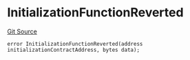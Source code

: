 # InitializationFunctionReverted
[Git Source](https://github.com/thrackle-io/Tron_Internal/blob/1967bc8c4a91d28c4a17e06555cea67921b90fa3/src/economic/ruleProcessor/RuleProcessorDiamondLib.sol)


```solidity
error InitializationFunctionReverted(address initializationContractAddress, bytes data);
```

